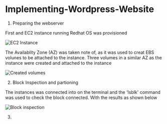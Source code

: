 # Implementing-Wordpress-Website

1. Preparing the webserver

First and EC2 instance running Redhat OS was provisioned

![EC2 Instance](https://github.com/oghare01/Implementing-Wordpress-Website/assets/141191975/3d3304a8-1ea9-4ae2-a6c6-c73622d4945c)

The Availablity Zone (AZ) was taken note of, as it was used to creat EBS volunes to be attached to the instance. 
Three volumes in a similar AZ as the instance were created and attached to the instance

![Created volumes](https://github.com/oghare01/Implementing-Wordpress-Website/assets/141191975/ae778566-4dae-4856-b455-4f746f157b2f)

2. Block Inspection and partioning

The instances was connected into on the terminal and the 'lsblk' command was used to check the block connected. With the results as shown below 

![Block inspection](https://github.com/oghare01/Implementing-Wordpress-Website/assets/141191975/8f2b8103-a49e-4b07-9df4-af3a4aee2fef)


3. 
